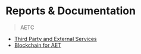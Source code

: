 # Reports & Documentation

> AETC 
- [Third Party and External Services](/third-party-aetc.md)
- [Blockchain for AET](/blockchain-aet.md)